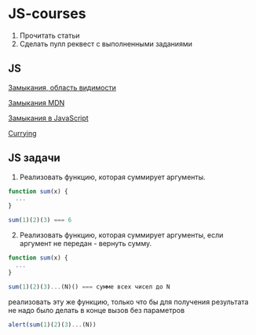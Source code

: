 # JS-courses
1. Прочитать статьи
2. Сделать пулл реквест с выполненными заданиями

##  JS
[Замыкания, область видимости](https://learn.javascript.ru/functions-closures)

[Замыкания MDN](https://developer.mozilla.org/en-US/docs/Web/JavaScript/Closures)

[Замыкания в JavaScript](https://htmlacademy.ru/blog/195-lets-learn-javascript-closures)

[Currying](https://www.sitepoint.com/currying-in-functional-javascript/)

## JS задачи
1. Реализовать функцию, которая суммирует аргументы.
```javascript
function sum(x) {
  ...
}

sum(1)(2)(3) === 6
```

2. Реализовать функцию, которая суммирует аргументы, если аргумент не передан - вернуть сумму.
```javascript
function sum(x) {
  ...
}

sum(1)(2)(3)...(N)() === сумме всех чисел до N
```
реализовать эту же функцию, только что бы для получения результата не надо было делать в конце вызов без параметров
```javascript
alert(sum(1)(2)(3)...(N))
```
